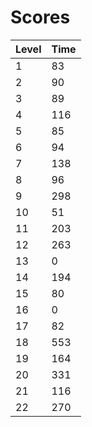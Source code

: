 # Scores
| Level | Time |
|-------|------|
|1      |83    |
|2      |90    |
|3      |89    |
|4      |116   |
|5      |85    |
|6      |94    |
|7      |138   |
|8      |96    |
|9      |298   |
|10     |51    |
|11     |203   |
|12     |263   |
|13     |0     |
|14     |194   |
|15     |80    |
|16     |0     |
|17     |82    |
|18     |553   |
|19     |164   |
|20     |331   |
|21     |116   |
|22     |270   |
